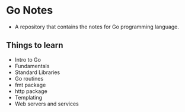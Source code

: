 # Go Notes

- A repository that contains the notes for Go programming language.

## Things to learn

- Intro to Go
- Fundamentals
- Standard Libraries
- Go routines
- fmt package
- http package
- Templating
- Web servers and services
